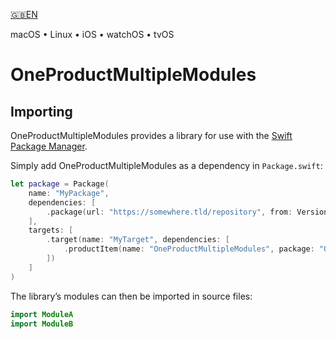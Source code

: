 

[🇬🇧EN](🇬🇧EN%20Read%20Me.md)

macOS • Linux • iOS • watchOS • tvOS

# OneProductMultipleModules



## Importing

OneProductMultipleModules provides a library for use with the [Swift Package Manager](https://swift.org/package-manager/).

Simply add OneProductMultipleModules as a dependency in `Package.swift`:

```swift
let package = Package(
    name: "MyPackage",
    dependencies: [
        .package(url: "https://somewhere.tld/repository", from: Version(1, 0, 0)),
    ],
    targets: [
        .target(name: "MyTarget", dependencies: [
            .productItem(name: "OneProductMultipleModules", package: "OneProductMultipleModules"),
        ])
    ]
)
```

The library’s modules can then be imported in source files:

```swift
import ModuleA
import ModuleB
```
